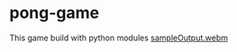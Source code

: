 # pong-game
This game build with python modules 
[sampleOutput.webm](https://github.com/sivaprasath2004/pong-game/assets/121082414/9a633b3f-6d55-4df7-8b02-4a4a0e6ead18)
